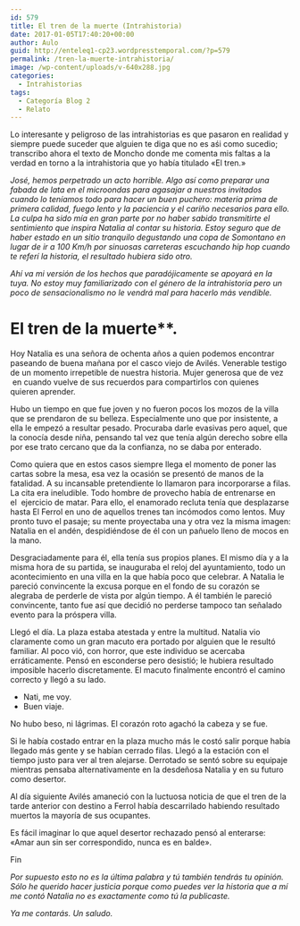 ```yaml
---
id: 579
title: El tren de la muerte (Intrahistoria)
date: 2017-01-05T17:40:20+00:00
author: Aulo
guid: http://enteleq1-cp23.wordpresstemporal.com/?p=579
permalink: /tren-la-muerte-intrahistoria/
image: /wp-content/uploads/v-640x288.jpg
categories:
  - Intrahistorias
tags:
  - Categoría Blog 2
  - Relato
---
```


Lo interesante y peligroso de las intrahistorias es que pasaron en realidad y siempre puede suceder que alguien te diga que no es aśi como sucedio; transcribo ahora el texto de Moncho donde me comenta mis faltas a la verdad en torno a la intrahistoria que yo había titulado «El tren.»

_José, hemos perpetrado un acto horrible. Algo así como preparar una fabada de lata en el microondas para agasajar a nuestros invitados cuando lo teníamos todo para hacer un buen puchero: materia prima de primera calidad, fuego lento y la paciencia y el cariño necesarios para ello. La culpa ha sido mía en gran parte por no haber sabido transmitirte el sentimiento que inspira Natalia al contar su historia. Estoy seguro que de haber estado en un sitio tranquilo degustando una copa de Somontano en lugar de ir a 100 Km/h por sinuosas carreteras escuchando hip hop cuando te referí la historia, el resultado hubiera sido otro._  

_Ahí va mi versión de los hechos que paradójicamente se apoyará en la tuya. No estoy muy familiarizado con el género de la intrahistoria pero un poco de sensacionalismo no le vendrá mal para hacerlo más vendible._

# El tren de la muerte**.

Hoy Natalia es una señora de ochenta años a quien podemos encontrar paseando de buena mañana por el casco viejo de Avilés. Venerable testigo de un momento irrepetible de nuestra historia. Mujer generosa que de vez  en cuando vuelve de sus recuerdos para compartirlos con quienes quieren aprender.

Hubo un tiempo en que fue joven y no fueron pocos los mozos de la villa que se prendaron de su belleza. Especialmente uno que por insistente, a ella le empezó a resultar pesado. Procuraba darle evasivas pero aquel, que la conocía desde niña, pensando tal vez que tenía algún derecho sobre ella por ese trato cercano que da la confianza, no se daba por enterado.

Como quiera que en estos casos siempre llega el momento de poner las cartas sobre la mesa, esa vez la ocasión se presentó de manos de la fatalidad. A su incansable pretendiente lo llamaron para incorporarse a filas. La cita era ineludible. Todo hombre de provecho había de entrenarse en el  ejercicio de matar. Para ello, el enamorado recluta tenía que desplazarse hasta El Ferrol en uno de aquellos trenes tan incómodos como lentos. Muy pronto tuvo el pasaje; su mente proyectaba una y otra vez la misma imagen: Natalia en el andén, despidiéndose de él con un pañuelo lleno de mocos en la mano.

Desgraciadamente para él, ella tenía sus propios planes. El mismo día y a la misma hora de su partida, se inauguraba el reloj del ayuntamiento, todo un acontecimiento en una villa en la que había poco que celebrar. A Natalia le pareció convincente la excusa porque en el fondo de su corazón se alegraba de perderle de vista por algún tiempo. A él también le pareció convincente, tanto fue así que decidió no perderse tampoco tan señalado evento para la próspera villa.

Llegó el día. La plaza estaba atestada y entre la multitud. Natalia vio claramente como un gran macuto era portado por alguien que le resultó familiar. Al poco vió, con horror, que este individuo se acercaba erráticamente. Pensó en esconderse pero desistió; le hubiera resultado imposible hacerlo discretamente. El macuto finalmente encontró el camino correcto y llegó a su lado.

  * Nati, me voy.
  * Buen viaje.

No hubo beso, ni lágrimas. El corazón roto agachó la cabeza y se fue.

Si le había costado entrar en la plaza mucho más le costó salir porque había llegado más gente y se habían cerrado filas. Llegó a la estación con el tiempo justo para ver al tren alejarse. Derrotado se sentó sobre su equipaje mientras pensaba alternativamente en la desdeñosa Natalia y en su futuro como desertor.

Al día siguiente Avilés amaneció con la luctuosa noticia de que el tren de la tarde anterior con destino a Ferrol había descarrilado habiendo resultado muertos la mayoría de sus ocupantes.

Es fácil imaginar lo que aquel desertor rechazado pensó al enterarse: «Amar aun sin ser correspondido, nunca es en balde».

Fin

_Por supuesto esto no es la última palabra y tú también tendrás tu opinión. Sólo he querido hacer justicia porque como puedes ver la historia que a mí me contó Natalia no es exactamente como tú la publicaste._

_Ya me contarás. Un saludo._
